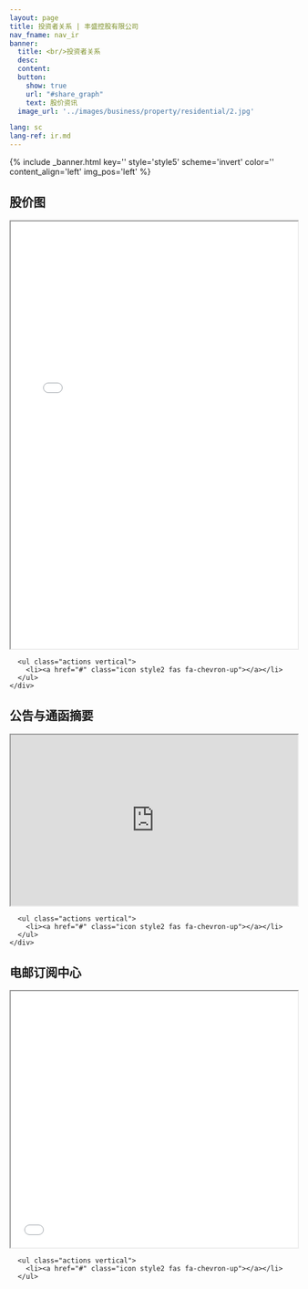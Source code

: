 ```yaml
---
layout: page
title: 投资者关系 | 丰盛控股有限公司
nav_fname: nav_ir
banner:
  title: <br/>投资者关系
  desc:
  content:
  button:
    show: true
    url: "#share_graph"
    text: 股价资讯
  image_url: '../images/business/property/residential/2.jpg'

lang: sc
lang-ref: ir.md
---
```

<!-- Welcome Banner -->
{% include _banner.html key='' style='style5' scheme='invert' color='' content_align='left' img_pos='left' %}

<!-- Share Graph -->
<section class="wrapper style2 align-center" id = "share_graph">
    <div class="inner fullscreen">
      <h2>股价图</h2>
      <iframe class = "EurolandTool" style="" src="//asia.tools.euroland.com/tools/sharegraph/?s=1362&companycode=hk-607&lang=zh-cn" width = "100%" height ="750"></iframe>

      <ul class="actions vertical">
        <li><a href="#" class="icon style2 fas fa-chevron-up"></a></li>
      </ul>
    </div>
</section>

<!-- Announcements -->
<section class="wrapper style1 align-center" id = "announcements">
    <div class="inner fullscreen">
      <h2>公告与通函摘要</h2>
      <iframe class = "EurolandTool" style="" src="https://asia.tools.euroland.com/tools/pressreleases/?companycode=hk-607&lang=zh-tw" width = "100%" height ="300"></iframe>

      <ul class="actions vertical">
        <li><a href="#" class="icon style2 fas fa-chevron-up"></a></li>
      </ul>
    </div>
</section>

<!-- Subscription Centre -->
<section class="wrapper style2 align-center" id = "Subscription">
  <div class="inner medium">
      <h2>电邮订阅中心</h2>
      <iframe class = "EurolandTool" style="" src="//asia.tools.euroland.com/tools/SubscriptionCentre2/?companycode=hk-607&lang=zh-cn" width = "100%" height ="450"></iframe>

      <ul class="actions vertical">
        <li><a href="#" class="icon style2 fas fa-chevron-up"></a></li>
      </ul>
  </div>
</section>
